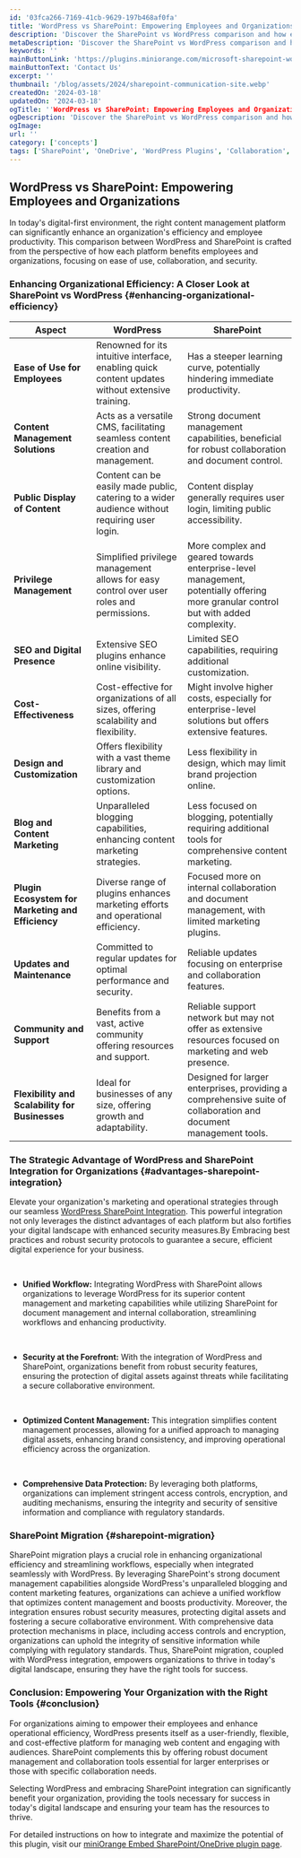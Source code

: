 ```yaml
---
id: '03fca266-7169-41cb-9629-197b468af0fa'
title: 'WordPress vs SharePoint: Empowering Employees and Organizations'
description: 'Discover the SharePoint vs WordPress comparison and how each can boost your business. Explore their unique benefits separately and combined'
metaDescription: 'Discover the SharePoint vs WordPress comparison and how each can boost your business. Explore their unique benefits separately and combined'
keywords: ''
mainButtonLink: 'https://plugins.miniorange.com/microsoft-sharepoint-wordpress-integration#demo-form'
mainButtonText: 'Contact Us'
excerpt: ''
thumbnail: '/blog/assets/2024/sharepoint-communication-site.webp'
createdOn: '2024-03-18'
updatedOn: '2024-03-18'
ogTitle: ''WordPress vs SharePoint: Empowering Employees and Organizations'
ogDescription: 'Discover the SharePoint vs WordPress comparison and how each can boost your business. Explore their unique benefits separately and combined'
ogImage:
url: ''
category: ['concepts']
tags: ['SharePoint', 'OneDrive', 'WordPress Plugins', 'Collaboration', 'SharePoint Migration']
---
```


## WordPress vs SharePoint: Empowering Employees and Organizations

In today's digital-first environment, the right content management platform can significantly enhance an organization's efficiency and employee productivity. This comparison between WordPress and SharePoint is crafted from the perspective of how each platform benefits employees and organizations, focusing on ease of use, collaboration, and security.

### Enhancing Organizational Efficiency: A Closer Look at SharePoint vs WordPress {#enhancing-organizational-efficiency}

| Aspect                                         | WordPress                                                                 | SharePoint                                                               |
|------------------------------------------------|---------------------------------------------------------------------------|--------------------------------------------------------------------------|
| **Ease of Use for Employees**                  | Renowned for its intuitive interface, enabling quick content updates without extensive training. | Has a steeper learning curve, potentially hindering immediate productivity. |
| **Content Management Solutions**               | Acts as a versatile CMS, facilitating seamless content creation and management. | Strong document management capabilities, beneficial for robust collaboration and document control. |
| **Public Display of Content**                  | Content can be easily made public, catering to a wider audience without requiring user login. | Content display generally requires user login, limiting public accessibility. |
| **Privilege Management**                       | Simplified privilege management allows for easy control over user roles and permissions. | More complex and geared towards enterprise-level management, potentially offering more granular control but with added complexity. |
| **SEO and Digital Presence**                   | Extensive SEO plugins enhance online visibility. | Limited SEO capabilities, requiring additional customization. |
| **Cost-Effectiveness**                         | Cost-effective for organizations of all sizes, offering scalability and flexibility. | Might involve higher costs, especially for enterprise-level solutions but offers extensive features. |
| **Design and Customization**                   | Offers flexibility with a vast theme library and customization options. | Less flexibility in design, which may limit brand projection online. |
| **Blog and Content Marketing**                 | Unparalleled blogging capabilities, enhancing content marketing strategies. | Less focused on blogging, potentially requiring additional tools for comprehensive content marketing. |
| **Plugin Ecosystem for Marketing and Efficiency** | Diverse range of plugins enhances marketing efforts and operational efficiency. | Focused more on internal collaboration and document management, with limited marketing plugins. |
| **Updates and Maintenance**                    | Committed to regular updates for optimal performance and security. | Reliable updates focusing on enterprise and collaboration features. |
| **Community and Support**                      | Benefits from a vast, active community offering resources and support. | Reliable support network but may not offer as extensive resources focused on marketing and web presence. |
| **Flexibility and Scalability for Businesses**  | Ideal for businesses of any size, offering growth and adaptability. | Designed for larger enterprises, providing a comprehensive suite of collaboration and document management tools. |

### The Strategic Advantage of WordPress and SharePoint Integration for Organizations {#advantages-sharepoint-integration}

Elevate your organization's marketing and operational strategies through our seamless  [WordPress SharePoint Integration](https://plugins.miniorange.com/microsoft-sharepoint-wordpress-integration). This powerful integration not only leverages the distinct advantages of each platform but also fortifies your digital landscape with enhanced security measures.By  Embracing best practices and robust security protocols to guarantee a secure, efficient digital experience for your business.

&nbsp;

- **Unified Workflow:** Integrating WordPress with SharePoint allows organizations to leverage WordPress for its superior content management and marketing capabilities while utilizing SharePoint for document management and internal collaboration, streamlining workflows and enhancing productivity.

&nbsp;

- **Security at the Forefront:** With the integration of WordPress and SharePoint, organizations benefit from robust security features, ensuring the protection of digital assets against threats while facilitating a secure collaborative environment.

&nbsp;

- **Optimized Content Management:** This integration simplifies content management processes, allowing for a unified approach to managing digital assets, enhancing brand consistency, and improving operational efficiency across the organization.

&nbsp;

- **Comprehensive Data Protection:** By leveraging both platforms, organizations can implement stringent access controls, encryption, and auditing mechanisms, ensuring the integrity and security of sensitive information and compliance with regulatory standards.

### SharePoint Migration {#sharepoint-migration}
SharePoint migration plays a crucial role in enhancing organizational efficiency and streamlining workflows, especially when integrated seamlessly with WordPress. By leveraging SharePoint's strong document management capabilities alongside WordPress's unparalleled blogging and content marketing features, organizations can achieve a unified workflow that optimizes content management and boosts productivity. Moreover, the integration ensures robust security measures, protecting digital assets and fostering a secure collaborative environment. With comprehensive data protection mechanisms in place, including access controls and encryption, organizations can uphold the integrity of sensitive information while complying with regulatory standards. Thus, SharePoint migration, coupled with WordPress integration, empowers organizations to thrive in today's digital landscape, ensuring they have the right tools for success.

### Conclusion: Empowering Your Organization with the Right Tools {#conclusion}

For organizations aiming to empower their employees and enhance operational efficiency, WordPress presents itself as a user-friendly, flexible, and cost-effective platform for managing web content and engaging with audiences. SharePoint complements this by offering robust document management and collaboration tools essential for larger enterprises or those with specific collaboration needs.

Selecting WordPress and embracing SharePoint integration can significantly benefit your organization, providing the tools necessary for success in today's digital landscape and ensuring your team has the resources to thrive.

For detailed instructions on how to integrate and maximize the potential of this plugin, visit our [miniOrange Embed SharePoint/OneDrive plugin page](https://wordpress.org/plugins/embed-sharepoint-onedrive-documents/).